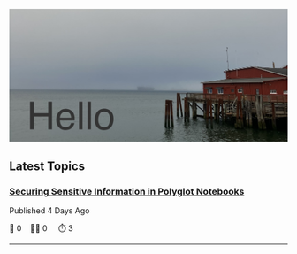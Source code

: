 ![Hello!](https://github.com/mjamesharmon/mjamesharmon/blob/main/assets/img/hello.jpg?raw=true)
## Latest Topics
### [Securing Sensitive Information in Polyglot Notebooks](https://dev.to/mjamesharmon/securing-sensitive-information-in-polyglot-notebooks-2jh0)

Published 4 Days Ago

  💬 0 &nbsp;&nbsp; 👍🏻 0 &nbsp; &nbsp; ⏱️ 3

---

